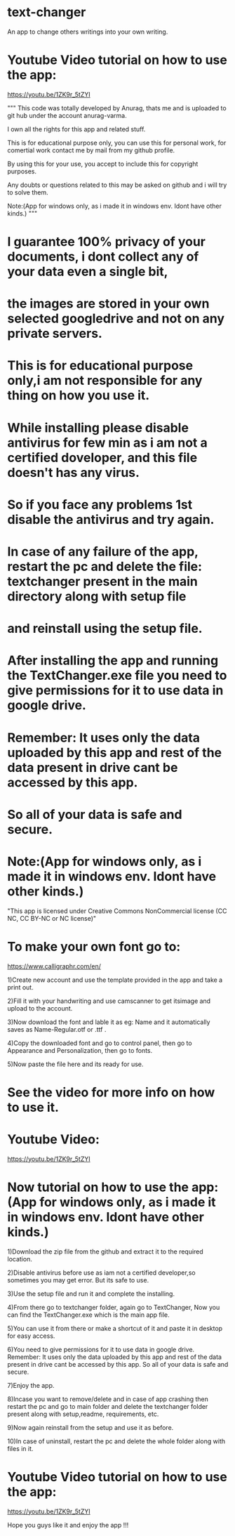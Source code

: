 # text-changer
An app to change others writings into your own writing.


# Youtube Video tutorial on how to use the app:
https://youtu.be/1ZK9r_5tZYI



"""
This code was totally developed by Anurag, thats me and is uploaded to git hub under the account anurag-varma.


I own all the rights for this app and related stuff.


This is for educational purpose only, you can use this for personal work,
for comertial work contact me by mail from my github profile.


By using this for your use, you accept to include this for copyright purposes.


Any doubts or questions related to this may be asked on github and i will try to solve them.

Note:(App for windows only, as i made it in windows env. Idont have other kinds.)
"""

# I guarantee 100% privacy of your documents, i dont collect any of your data even a single bit, 
#  the images are stored in your own selected googledrive and not on any private servers.

# This is for educational purpose only,i am not responsible for any thing on how you use it.

# While installing please disable antivirus for few min as i am not a certified doveloper, and this file doesn't has any virus.
# So if you face any problems 1st disable the antivirus and try again.

# In case of any failure of the app, restart the pc and delete the file: textchanger present in the main directory along with setup file 
# and reinstall using the setup file.

# After installing the app and running the TextChanger.exe file you need to give permissions for it to use data in google drive.
# Remember: It uses only the data uploaded by this app and rest of the data present in drive cant be accessed by this app.
# So all of your data is safe and secure.

# Note:(App for windows only, as i made it in windows env. Idont have other kinds.)


"This app is licensed under Creative Commons NonCommercial license (CC NC, CC BY-NC or NC license)"

# To make your own font go to: 
  https://www.calligraphr.com/en/

1)Create new account and use the template provided in the app and take a print out.

2)Fill it with your handwriting and use camscanner to get itsimage and upload to the account.

3)Now download the font and lable it as eg: Name and it automatically saves as Name-Regular.otf  or .ttf .

4)Copy the downloaded font and go to control panel, then go to Appearance and Personalization, then go to fonts.

5)Now paste the file here and its ready for use.



# See the video for more info on how to use it.
# Youtube Video:
  https://youtu.be/1ZK9r_5tZYI


# Now tutorial on how to use the app:(App for windows only, as i made it in windows env. Idont have other kinds.)

1)Download the zip file from the github and extract it to the required location.

2)Disable antivirus before use as iam not a certified developer,so sometimes you may get error. But its safe to use.

3)Use the setup file and run it and complete the installing.

4)From there go to textchanger folder, again go to TextChanger, Now you can find the TextChanger.exe which is the main app file.

5)You can use it from there or make a shortcut of it and paste it in desktop for easy access.

6)You need to give permissions for it to use data in google drive.
  Remember: It uses only the data uploaded by this app and rest of the data present in drive cant be accessed by this app.
  So all of your data is safe and secure.
  
7)Enjoy the app.

8)Incase you want to remove/delete and in case of app crashing then restart the pc 
  and go to main folder and delete the textchanger folder present along with setup,readme, requirements, etc.
  
9)Now again reinstall from the setup and use it as before.

10)In case of uninstall, restart the pc and delete the whole folder along with files in it.


# Youtube Video tutorial on how to use the app:
https://youtu.be/1ZK9r_5tZYI


Hope you guys like it and enjoy the app !!!
